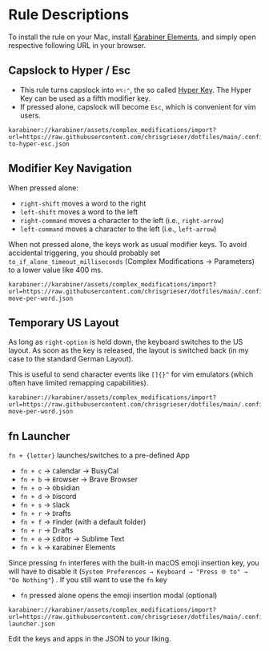 # Rule Descriptions

To install the rule on your Mac, install [Karabiner Elements](https://karabiner-elements.pqrs.org/), and simply open respective following URL in your browser.

## Capslock to Hyper / Esc
- This rule turns capslock into `⌘⌥⇧⌃`, the so called [Hyper Key](https://holmberg.io/hyper-key/). The Hyper Key can be used as a fifth modifier key.
- If pressed alone, capslock will become `Esc`, which is convenient for vim users. 

```text
karabiner://karabiner/assets/complex_modifications/import?url=https://raw.githubusercontent.com/chrisgrieser/dotfiles/main/.config/karabiner/assets/complex_modifications/capslock-to-hyper-esc.json
```

## Modifier Key Navigation
When pressed alone:
- `right-shift` moves a word to the right
- `left-shift` moves a word to the left
- `right-command` moves a character to the left (i.e., `right-arrow`)
- `left-command` moves a character to the left (i.e., `left-arrow`)

When not pressed alone, the keys work as usual modifier keys. To avoid accidental triggering, you should probably set `to_if_alone_timeout_milliseconds` (Complex Modifications → Parameters) to a lower value like 400 ms.

```text
karabiner://karabiner/assets/complex_modifications/import?url=https://raw.githubusercontent.com/chrisgrieser/dotfiles/main/.config/karabiner/assets/complex_modifications/shift-move-per-word.json
```

## Temporary US Layout
As long as `right-option` is held down, the keyboard switches to the US layout. As soon as the key is released, the layout is switched back (in my case to the standard German Layout). 

This is useful to send character events like `[]{}^` for vim emulators (which often have limited remapping capabilities).

```text
karabiner://karabiner/assets/complex_modifications/import?url=https://raw.githubusercontent.com/chrisgrieser/dotfiles/main/.config/karabiner/assets/complex_modifications/shift-move-per-word.json
```

## fn Launcher
`fn + {letter}` launches/switches to a pre-defined App
- `fn + c` → `C`alendar → BusyCal
- `fn + b` → `B`rowser → Brave Browser
- `fn + o` → `O`bsidian
- `fn + d` → `D`iscord
- `fn + s` → `S`lack
- `fn + r` → `D`rafts
- `fn + f` → `F`inder (with a default folder)
- `fn + r` → D`r`afts
- `fn + e` → `E`ditor → Sublime Text
- `fn + k` → `K`arabiner Elements

Since pressing `fn` interferes with the built-in macOS emoji insertion key, you will have to disable it (`System Preferences → Keyboard → "Press 🌐 to" → "Do Nothing"`) . If you still want to use the `fn` key 
- `fn` pressed alone opens the emoji insertion modal (optional)

```text
karabiner://karabiner/assets/complex_modifications/import?url=https://raw.githubusercontent.com/chrisgrieser/dotfiles/main/.config/karabiner/assets/complex_modifications/fn-launcher.json
```

Edit the keys and apps in the JSON to your liking.
